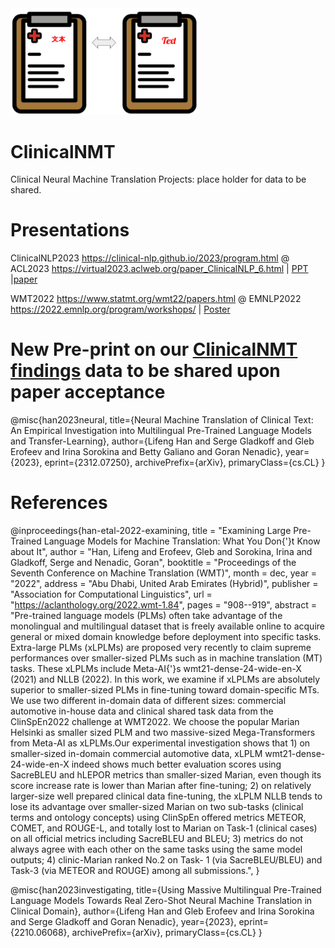 <img src="https://github.com/HECTA-UoM/ClinicalNMT/blob/main/ClinicalNMT_logo.png" width="300">


# ClinicalNMT
Clinical Neural Machine Translation Projects: place holder for data to be shared.


# Presentations
ClinicalNLP2023 https://clinical-nlp.github.io/2023/program.html @ ACL2023 https://virtual2023.aclweb.org/paper_ClinicalNLP_6.html | 
[PPT](https://github.com/HECTA-UoM/ClinicalNMT/blob/main/ClinicalNLP2023_ppt.pptx.pdf) |[paper](https://aclanthology.org/2023.clinicalnlp-1.5.pdf)

WMT2022 https://www.statmt.org/wmt22/papers.html @ EMNLP2022 https://2022.emnlp.org/program/workshops/ | [Poster](https://github.com/HECTA-UoM/ClinicalNMT/blob/main/WMT22_poster_Han_etal.pdf)

# New Pre-print on our [ClinicalNMT findings](https://arxiv.org/abs/2312.07250) data to be shared upon paper acceptance

@misc{han2023neural,
      title={Neural Machine Translation of Clinical Text: An Empirical Investigation into Multilingual Pre-Trained Language Models and Transfer-Learning}, 
      author={Lifeng Han and Serge Gladkoff and Gleb Erofeev and Irina Sorokina and Betty Galiano and Goran Nenadic},
      year={2023},
      eprint={2312.07250},
      archivePrefix={arXiv},
      primaryClass={cs.CL}
}

#  References

@inproceedings{han-etal-2022-examining,
    title = "Examining Large Pre-Trained Language Models for Machine Translation: What You Don{'}t Know about It",
    author = "Han, Lifeng  and
      Erofeev, Gleb  and
      Sorokina, Irina  and
      Gladkoff, Serge  and
      Nenadic, Goran",
    booktitle = "Proceedings of the Seventh Conference on Machine Translation (WMT)",
    month = dec,
    year = "2022",
    address = "Abu Dhabi, United Arab Emirates (Hybrid)",
    publisher = "Association for Computational Linguistics",
    url = "https://aclanthology.org/2022.wmt-1.84",
    pages = "908--919",
    abstract = "Pre-trained language models (PLMs) often take advantage of the monolingual and multilingual dataset that is freely available online to acquire general or mixed domain knowledge before deployment into specific tasks. Extra-large PLMs (xLPLMs) are proposed very recently to claim supreme performances over smaller-sized PLMs such as in machine translation (MT) tasks. These xLPLMs include Meta-AI{'}s wmt21-dense-24-wide-en-X (2021) and NLLB (2022). In this work, we examine if xLPLMs are absolutely superior to smaller-sized PLMs in fine-tuning toward domain-specific MTs. We use two different in-domain data of different sizes: commercial automotive in-house data and clinical shared task data from the ClinSpEn2022 challenge at WMT2022. We choose the popular Marian Helsinki as smaller sized PLM and two massive-sized Mega-Transformers from Meta-AI as xLPLMs.Our experimental investigation shows that 1) on smaller-sized in-domain commercial automotive data, xLPLM wmt21-dense-24-wide-en-X indeed shows much better evaluation scores using SacreBLEU and hLEPOR metrics than smaller-sized Marian, even though its score increase rate is lower than Marian after fine-tuning; 2) on relatively larger-size well prepared clinical data fine-tuning, the xLPLM NLLB tends to lose its advantage over smaller-sized Marian on two sub-tasks (clinical terms and ontology concepts) using ClinSpEn offered metrics METEOR, COMET, and ROUGE-L, and totally lost to Marian on Task-1 (clinical cases) on all official metrics including SacreBLEU and BLEU; 3) metrics do not always agree with each other on the same tasks using the same model outputs; 4) clinic-Marian ranked No.2 on Task- 1 (via SacreBLEU/BLEU) and Task-3 (via METEOR and ROUGE) among all submissions.",
}


@misc{han2023investigating,
      title={Using Massive Multilingual Pre-Trained Language Models Towards Real Zero-Shot Neural Machine Translation in Clinical Domain}, 
      author={Lifeng Han and Gleb Erofeev and Irina Sorokina and Serge Gladkoff and Goran Nenadic},
      year={2023},
      eprint={2210.06068},
      archivePrefix={arXiv},
      primaryClass={cs.CL}
}
